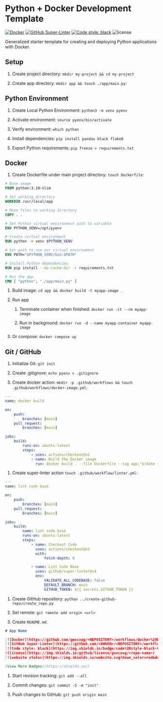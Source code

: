 # Python + Docker Development Template

[![Docker](https://github.com/geocoug/python-app-template/workflows/docker%20build/badge.svg)](https://github.com/geocoug/python-app-template/actions)
[![GitHub Super-Linter](https://github.com/geocoug/python-app-template/workflows/lint%20code%20base/badge.svg)](https://github.com/marketplace/actions/super-linter)
[![Code style: black](https://img.shields.io/badge/code%20style-black-000000.svg)](https://github.com/psf/black)
![license](https://img.shields.io/github/license/geocoug/python-app-template)

Generalized starter template for creating and deploying Python applications with Docker.

## Setup

1. Create project directory: `mkdir my-project && cd my-project`

1. Create app directory: `mkdir app && touch ./app/main.py`:

## Python Environment

1. Create Local Python Environment: `python3 -m venv pyenv`

1. Activate environment: `source pyenv/bin/activate`

1. Verify environment: `which python`

1. Install dependencies: `pip install pandas black flake8`

1. Export Python requirements: `pip freeze > requirements.txt`

## Docker

1. Create Dockerfile under main project directory: `touch Dockerfile`:

```dockerfile
# Base image
FROM python:3.10-slim

# Set working directory
WORKDIR /usr/local/app

# Move files to working directory
COPY . .

# Set Python virtual environment path to variable
ENV PYTHON_VENV=/opt/pyenv

# Create virtual environment
RUN python -m venv $PYTHON_VENV

# Set path to use our virtual environment
ENV PATH="$PYTHON_VENV/bin:$PATH"

# Install Python dependencies
RUN pip install --no-cache-dir -r requirements.txt

# Run the app
CMD [ "python", "./app/main.py" ]
```

1. Build image: `cd app && docker build -t myapp-image .`

1. Run app

    1. Terminate container when finished: `docker run -it --rm myapp-image`

    1. Run in background: `docker run -d --name myapp-container myapp-image`

1. Or compose: `docker compose up`

## Git / GitHub

1. Initialize Git: `git init`

1. Create .gitignore: `echo pyenv > .gitignore`

1. Create docker action: `mkdir -p .github/workflows && touch .github/workflows/docker-image.yml`:

```yml
---
name: docker build

on:
    push:
        branches: [main]
    pull_request:
        branches: [main]

jobs:
    build:
        runs-on: ubuntu-latest
        steps:
            - uses: actions/checkout@v2
            - name: Build the Docker image
              run: docker build . --file Dockerfile --tag app:"$(date +%s)"
```

1. Create super-linter action `touch .github/workflow/linter.yml`:

```yml
---
name: lint code base

on:
    push:
        branches: [main]
    pull_request:
        branches: [main]

jobs:
    build:
        name: lint code base
        runs-on: ubuntu-latest
        steps:
            - name: Checkout Code
              uses: actions/checkout@v3
              with:
                  fetch-depth: 0

            - name: Lint Code Base
              uses: github/super-linter@v4
              env:
                  VALIDATE_ALL_CODEBASE: false
                  DEFAULT_BRANCH: main
                  GITHUB_TOKEN: ${{ secrets.GITHUB_TOKEN }}
```

1. Create GitHub repository: `python ../create-github-repo/create_repo.py`

1. Set remote: `git remote add origin <url>`

1. Create `README.md`:

```md
# App Name

[![Docker](https://github.com/geocoug/<REPOSITORY>/workflows/docker%20build/badge.svg)](https://github.com/geocoug/<REPOSITORY>/actions)
[![GitHub Super-Linter](https://github.com/<OWNER>/<REPOSITORY>/workflows/lint%20code%20base/badge.svg)](https://github.com/marketplace/actions/super-linter)
[![Code style: black](https://img.shields.io/badge/code%20style-black-000000.svg)](https://github.com/psf/black)
![license](https://img.shields.io/github/license/geocoug/<repo-name>)
[![website status](https://img.shields.io/website.svg?down_color=red&down_message=down&up_color=green&up_message=up&url=http%3A%2F%2Fgeocoug.github.io)](https://geocoug.github.io

[View More Badges](https://shields.io/)
```

1. Start revision tracking: `git add --all`

1. Commit changes: `git commit -S -m "init"`

1. Push changes to GitHub: `git push origin main`
